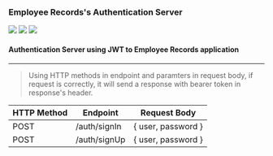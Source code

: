 ### Employee Records's Authentication Server 

<div>
    <img src="https://img.shields.io/badge/dynamic/json?color=orange&label=Express&query=dependencies.express&url=https%3A%2F%2Fraw.githubusercontent.com%2FArtur-Cavalcante%2Femployee-records%2Fmaster%2Fauth%2Fpackage.json"/>
    <img src="https://img.shields.io/badge/dynamic/json?color=sucess&label=JWT&query=dependencies.jsonwebtoken&url=https%3A%2F%2Fraw.githubusercontent.com%2FArtur-Cavalcante%2Femployee-records%2Fmaster%2Fauth%2Fpackage.json"/>
    <img src="https://img.shields.io/badge/dynamic/json?color=blue&label=Mongoose&query=dependencies.mongoose&url=https%3A%2F%2Fraw.githubusercontent.com%2FArtur-Cavalcante%2Femployee-records%2Fmaster%2Fauth%2Fpackage.json"/>
</div>


#### Authentication Server using JWT to Employee Records application 

---

> Using HTTP methods in endpoint and paramters in request body, if request is correctly, it will send a response with bearer token in response's header.


HTTP Method  | Endpoint         | Request Body
------------ | --------------   | ------------------
POST         | /auth/signIn     | { user, password }
POST         | /auth/signUp     | { user, password }